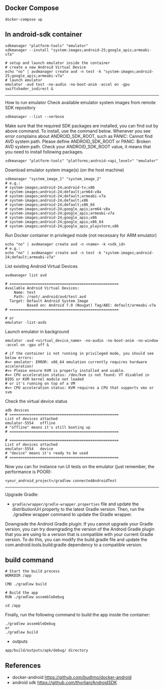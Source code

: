 

## Docker Compose
```
docker-compose up 
```

## In android-sdk container
```
sdkmanager "platform-tools" "emulator"
sdkmanager --install "system-images;android-25;google_apis;armeabi-v7a"
```

```
# setup and launch emulator inside the container
# create a new Android Virtual Device
echo "no" | avdmanager create avd -n test -k "system-images;android-25;google_apis;armeabi-v7a"
# launch emulator
emulator -avd test -no-audio -no-boot-anim -accel on -gpu swiftshader_indirect &
```

---

How to run emulator
Check available emulator system images from remote SDK repository


```
sdkmanager --list --verbose
```

Make sure that the required SDK packages are installed, you can find out by above command. To install, use the command below. Whenever you see error complains about ANDROID_SDK_ROOT, such as PANIC: Cannot find AVD system path. Please define ANDROID_SDK_ROOT or PANIC: Broken AVD system path. Check your ANDROID_SDK_ROOT value, it means that you need to install following packages.

```
sdkmanager "platform-tools" "platforms;android-<api_level>" "emulator"
```
Download emulator system image(s) (on the host machine)

```
sdkmanager "system_image_1" "system_image_2"
# e.g.:
# system-images;android-24;android-tv;x86
# system-images;android-24;default;arm64-v8a
# system-images;android-24;default;armeabi-v7a
# system-images;android-24;default;x86
# system-images;android-24;default;x86_64
# system-images;android-24;google_apis;arm64-v8a
# system-images;android-24;google_apis;armeabi-v7a
# system-images;android-24;google_apis;x86
# system-images;android-24;google_apis;x86_64
# system-images;android-24;google_apis_playstore;x86
```
Run Docker container in privileged mode (not necessary for ARM emulator)

```
echo "no" | avdmanager create avd -n <name> -k <sdk_id>
# e.g.:
echo "no" | avdmanager create avd -n test -k "system-images;android-24;default;armeabi-v7a"
```
List existing Android Virtual Devices

```
avdmanager list avd

# ==================================================
Available Android Virtual Devices:
    Name: test
    Path: /root/.android/avd/test.avd
  Target: Default Android System Image
          Based on: Android 7.0 (Nougat) Tag/ABI: default/armeabi-v7a
# ==================================================

# or
emulator -list-avds
```

Launch emulator in background

```
emulator -avd <virtual_device_name> -no-audio -no-boot-anim -no-window -accel on -gpu off &

# if the container is not running in privileged mode, you should see below errors:
#=> emulator: ERROR: x86_64 emulation currently requires hardware acceleration!
#=> Please ensure KVM is properly installed and usable.
#=> CPU acceleration status: /dev/kvm is not found: VT disabled in BIOS or KVM kernel module not loaded
# or it's running on top of a VM
#=> CPU acceleration status: KVM requires a CPU that supports vmx or svm
```

Check the virtual device status

```
adb devices
# ==================================================
List of devices attached
emulator-5554	offline
# "offline" means it's still booting up
# ==================================================

# ==================================================
List of devices attached
emulator-5554	device
# "device" means it's ready to be used
# ==================================================
```
Now you can for instance run UI tests on the emulator (just remember, the performance is POOR):

```
<your_android_project>/gradlew connectedAndroidTest
```

---

Upgrade Gradle: 
- `gradle/wrapper/gradle-wrapper.properties` file and update the distributionUrl property to the latest Gradle version. Then, run the ./gradlew wrapper command to update the Gradle wrapper.

Downgrade the Android Gradle plugin: If you cannot upgrade your Gradle version, you can try downgrading the version of the Android Gradle plugin that you are using to a version that is compatible with your current Gradle version. To do this, you can modify the build.gradle file and update the com.android.tools.build:gradle dependency to a compatible version.

## build command
```
# Start the build process
WORKDIR /app

CMD ./gradlew build

# Build the app
RUN ./gradlew assembleDebug
```

```
cd /app
```
Finally, run the following command to build the app inside the container:
```
./gradlew assembleDebug
or
./gradlew build
```
- outputs
```
app/build/outputs/apk/debug/ directory
```

## References
- docker-android
https://github.com/budtmo/docker-android
- android sdk
https://github.com/thyrlian/AndroidSDK
